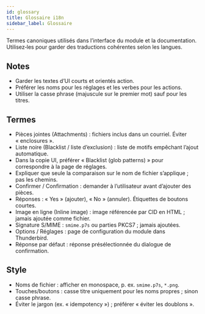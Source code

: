 ```yaml
---
id: glossary
title: Glossaire i18n
sidebar_label: Glossaire
---
```


Termes canoniques utilisés dans l’interface du module et la documentation. Utilisez‑les pour garder des traductions cohérentes selon les langues.

## Notes

- Garder les textes d’UI courts et orientés action.
- Préférer les noms pour les réglages et les verbes pour les actions.
- Utiliser la casse phrase (majuscule sur le premier mot) sauf pour les titres.

## Termes

- Pièces jointes (Attachments) : fichiers inclus dans un courriel. Éviter « enclosures ».
- Liste noire (Blacklist / liste d’exclusion) : liste de motifs empêchant l’ajout automatique.
- Dans la copie UI, préférer « Blacklist (glob patterns) » pour correspondre à la page de réglages.
- Expliquer que seule la comparaison sur le nom de fichier s’applique ; pas les chemins.
- Confirmer / Confirmation : demander à l’utilisateur avant d’ajouter des pièces.
- Réponses : « Yes » (ajouter), « No » (annuler). Étiquettes de boutons courtes.
- Image en ligne (Inline image) : image référencée par CID en HTML ; jamais ajoutée comme fichier.
- Signature S/MIME : `smime.p7s` ou parties PKCS7 ; jamais ajoutées.
- Options / Réglages : page de configuration du module dans Thunderbird.
- Réponse par défaut : réponse présélectionnée du dialogue de confirmation.

## Style

- Noms de fichier : afficher en monospace, p. ex. `smime.p7s`, `*.png`.
- Touches/boutons : casse titre uniquement pour les noms propres ; sinon casse phrase.
- Éviter le jargon (ex. « idempotency ») ; préférer « éviter les doublons ».
